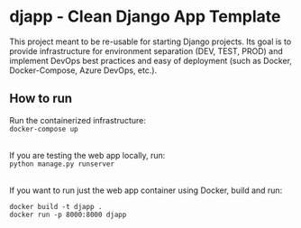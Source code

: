 # djapp - Clean Django App Template
This project meant to be re-usable for starting Django projects.
Its goal is to provide infrastructure for environment separation (DEV, TEST, PROD)
and implement DevOps best practices and easy of deployment (such as Docker, Docker-Compose, Azure DevOps, etc.).

## How to run
Run the containerized infrastructure:<br>
```docker-compose up```<br><br>

If you are testing the web app locally, run:<br>
```python manage.py runserver```<br><br>

If you want to run just the web app container using Docker, build and run:<br>
```
docker build -t djapp .
docker run -p 8000:8000 djapp
```